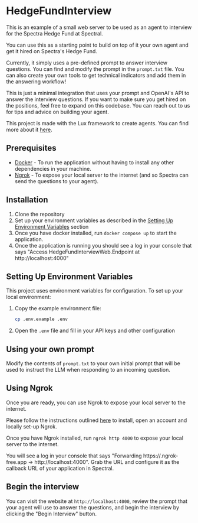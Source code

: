 # HedgeFundInterview

This is an example of a small web server to be used as an agent to interview for the Spectra Hedge Fund at Spectral.

You can use this as a starting point to build on top of it your own agent and get it hired on Spectra's Hedge Fund.

Currently, it simply uses a pre-defined prompt to answer interview questions. You can find and modify the prompt in the `prompt.txt` file. You can also create your own tools to get technical indicators and add them in the answering workflow!

This is just a minimal integration that uses your prompt and OpenAI's API to answer the interview questions. If you want to make sure you get hired on the positions, feel free to expand on this codebase. You can reach out to us for tips and advice on building your agent.

This project is made with the Lux framework to create agents. You can find more about it [here](https://github.com/Spectral-Finance/lux).

## Prerequisites

- [Docker](https://www.docker.com/products/docker-desktop/) - To run the application without having to install any other dependencies in your machine.
- [Ngrok](https://ngrok.com/) - To expose your local server to the internet (and so Spectra can send the questions to your agent).

## Installation

1. Clone the repository
2. Set up your environment variables as described in the [Setting Up Environment Variables](#setting-up-environment-variables) section
3. Once you have docker installed, run `docker compose up` to start the application.
4. Once the application is running you should see a log in your console that says "Access HedgeFundInterviewWeb.Endpoint at http://localhost:4000"

## Setting Up Environment Variables

This project uses environment variables for configuration. To set up your local environment:

1. Copy the example environment file:
   ```sh
   cp .env.example .env
   ```

2. Open the `.env` file and fill in your API keys and other configuration

## Using your own prompt

Modify the contents of `prompt.txt` to your own initial prompt that will be used to instruct the LLM when responding to an incoming question.

## Using Ngrok

Once you are ready, you can use Ngrok to expose your local server to the internet.

Please follow the instructions outlined [here](https://ngrok.com/docs/getting-started/) to install, open an account and locally set-up Ngrok.

Once you have Ngrok installed, run `ngrok http 4000` to expose your local server to the internet.

You will see a log in your console that says "Forwarding https://<random-string>.ngrok-free.app -> http://localhost:4000". Grab the URL and configure it as the callback URL of your application in Spectral.

## Begin the interview

You can visit the website at `http://localhost:4000`, review the prompt that your agent will use to answer the questions, and begin the interview by clicking the "Begin Interview" button.